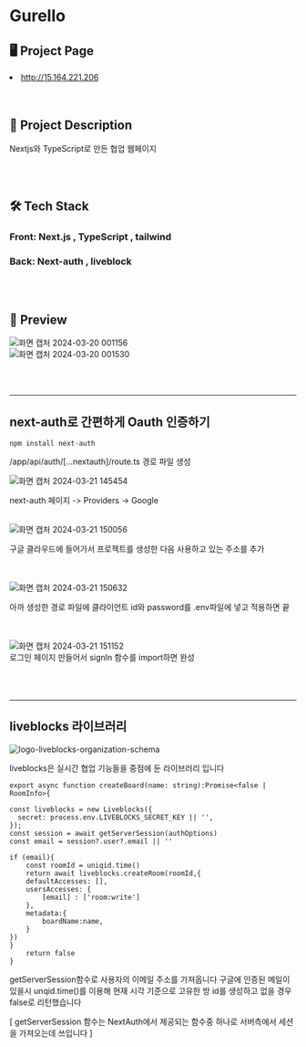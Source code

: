 
# Gurello

## 🖥️ Project Page  

<li><a href = "https://gurelllo.vercel.app/">http://15.164.221.206</a></li>
<br><br>


## 🧾 Project Description

Nextjs와 TypeScript로 만든 협업 웹페이지


<br><br>



## 🛠 Tech Stack

### Front: Next.js , TypeScript , tailwind  
### Back: Next-auth , liveblock

<br><br>

## 🎨 Preview

![화면 캡처 2024-03-20 001156](https://github.com/rnr9928/Next-project/assets/97073355/5b6736c3-f232-4fc9-a6cd-7d31a489932f)  
![화면 캡처 2024-03-20 001530](https://github.com/rnr9928/Next-project/assets/97073355/a10e495d-014b-406e-9ad4-668098702a88)

<br><br>

---

## next-auth로 간편하게 Oauth 인증하기

```
npm install next-auth
```

/app/api/auth/[...nextauth]/route.ts 경로 파일 생성  


![화면 캡처 2024-03-21 145454](https://github.com/rnr9928/Next-project/assets/97073355/a0ac7ce0-b310-4db6-bdc7-fd776739de00)  

next-auth 페이지   -> Providers -> Google 
<br><br>

![화면 캡처 2024-03-21 150056](https://github.com/rnr9928/Next-project/assets/97073355/9af145e5-638b-46ae-96f0-c350f4d89be2)


구글 클라우드에 들어가서 프로젝트를 생성한 다음 
사용하고 있는 주소를 추가  
<br><br>

![화면 캡처 2024-03-21 150632](https://github.com/rnr9928/Next-project/assets/97073355/cf19494a-ed6a-48cc-be1e-18cd9a707224)

아까 생성한 경로 파일에  클라이언트 id와 password를 .env파일에 넣고
적용하면 끝  
<br><br>

![화면 캡처 2024-03-21 151152](https://github.com/rnr9928/Next-project/assets/97073355/c6f8a713-2e40-46ac-91d1-8136c833efe9)  
로그인 페이지 만들어서 signIn 함수를 import하면 완성
<br><br><br><br>


---
## liveblocks 라이브러리

![logo-liveblocks-organization-schema](https://github.com/rnr9928/Next-project/assets/97073355/053bdc44-8d66-4f36-9b8f-4530c48bacde)  

liveblocks은 실시간 협업 기능들을 중점에 둔 라이브러리 입니다

```
export async function createBoard(name: string):Promise<false | RoomInfo>{

const liveblocks = new Liveblocks({
  secret: process.env.LIVEBLOCKS_SECRET_KEY || '',
});
const session = await getServerSession(authOptions)
const email = session?.user?.email || ''

if (email){
    const roomId = uniqid.time()
    return await liveblocks.createRoom(roomId,{
    defaultAccesses: [],
    usersAccesses: {
        [email] : ['room:write']
    },
    metadata:{
        boardName:name,
    }
})
}
    return false
}
```
getServerSession함수로 사용자의 이메일 주소를 가져옵니다
구글에 인증된 메일이 있을시 unqid.time()를 이용해 현재 시각 기준으로 고유한 방 id를 생성하고
없을 경우 false로 리턴했습니다  

[ getServerSession 함수는 NextAuth에서 제공되는 함수중 하나로 서버측에서 세션을 가져오는데 쓰입니다 ]
